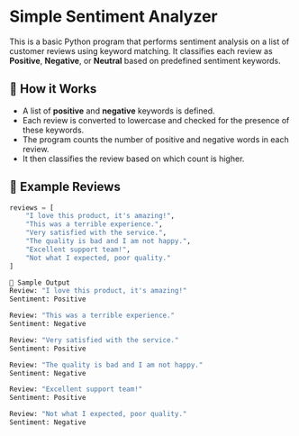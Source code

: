 # Simple Sentiment Analyzer

This is a basic Python program that performs sentiment analysis on a list of customer reviews using keyword matching. It classifies each review as **Positive**, **Negative**, or **Neutral** based on predefined sentiment keywords.

## 🧠 How it Works

- A list of **positive** and **negative** keywords is defined.
- Each review is converted to lowercase and checked for the presence of these keywords.
- The program counts the number of positive and negative words in each review.
- It then classifies the review based on which count is higher.

## 🧾 Example Reviews

```python
reviews = [
    "I love this product, it's amazing!",
    "This was a terrible experience.",
    "Very satisfied with the service.",
    "The quality is bad and I am not happy.",
    "Excellent support team!",
    "Not what I expected, poor quality."
]

🧪 Sample Output
Review: "I love this product, it's amazing!"
Sentiment: Positive

Review: "This was a terrible experience."
Sentiment: Negative

Review: "Very satisfied with the service."
Sentiment: Positive

Review: "The quality is bad and I am not happy."
Sentiment: Negative

Review: "Excellent support team!"
Sentiment: Positive

Review: "Not what I expected, poor quality."
Sentiment: Negative
